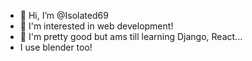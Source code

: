 - 👋 Hi, I’m @Isolated69
- 👀 I'm interested in web development!
- 🌱 I'm pretty good but ams till learning Django, React...
- I use blender too!

